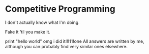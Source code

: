 # Competitive Programming
I don't actually know what I'm doing.

Fake it 'til you make it.

print "hello world" omg i did it!!!11!one
All answers are written by me, although you can probably find very similar ones elsewhere.
